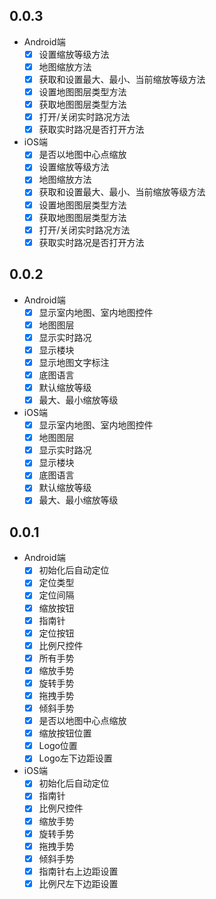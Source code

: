 ## 0.0.3

- Android端
  - [x] 设置缩放等级方法
  - [x] 地图缩放方法
  - [x] 获取和设置最大、最小、当前缩放等级方法
  - [x] 设置地图图层类型方法
  - [x] 获取地图图层类型方法
  - [x] 打开/关闭实时路况方法
  - [x] 获取实时路况是否打开方法

- iOS端
  - [x] 是否以地图中心点缩放
  - [x] 设置缩放等级方法
  - [x] 地图缩放方法
  - [x] 获取和设置最大、最小、当前缩放等级方法
  - [x] 设置地图图层类型方法
  - [x] 获取地图图层类型方法
  - [x] 打开/关闭实时路况方法
  - [x] 获取实时路况是否打开方法

## 0.0.2

- Android端
  - [x] 显示室内地图、室内地图控件
  - [x] 地图图层
  - [x] 显示实时路况
  - [x] 显示楼块
  - [x] 显示地图文字标注
  - [x] 底图语言
  - [x] 默认缩放等级
  - [x] 最大、最小缩放等级

- iOS端
  - [x] 显示室内地图、室内地图控件
  - [x] 地图图层
  - [x] 显示实时路况
  - [x] 显示楼块
  - [x] 底图语言
  - [x] 默认缩放等级
  - [x] 最大、最小缩放等级

## 0.0.1

- Android端
  - [x] 初始化后自动定位
  - [x] 定位类型
  - [x] 定位间隔
  - [x] 缩放按钮
  - [x] 指南针
  - [x] 定位按钮
  - [x] 比例尺控件
  - [x] 所有手势
  - [x] 缩放手势
  - [x] 旋转手势
  - [x] 拖拽手势
  - [x] 倾斜手势
  - [x] 是否以地图中心点缩放
  - [x] 缩放按钮位置
  - [x] Logo位置
  - [x] Logo左下边距设置
    
- iOS端
  - [x] 初始化后自动定位
  - [x] 指南针
  - [x] 比例尺控件
  - [x] 缩放手势
  - [x] 旋转手势
  - [x] 拖拽手势
  - [x] 倾斜手势
  - [x] 指南针右上边距设置
  - [x] 比例尺左下边距设置
